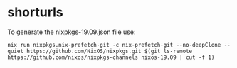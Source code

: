 # shorturls

To generate the nixpkgs-19.09.json file use:

    nix run nixpkgs.nix-prefetch-git -c nix-prefetch-git --no-deepClone --quiet https://github.com/NixOS/nixpkgs.git $(git ls-remote https://github.com/nixos/nixpkgs-channels nixos-19.09 | cut -f 1)
